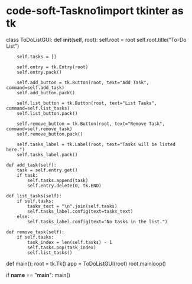 # code-soft-Taskno1import tkinter as tk

class ToDoListGUI:
    def __init__(self, root):
        self.root = root
        self.root.title("To-Do List")

        self.tasks = []

        self.entry = tk.Entry(root)
        self.entry.pack()

        self.add_button = tk.Button(root, text="Add Task", command=self.add_task)
        self.add_button.pack()

        self.list_button = tk.Button(root, text="List Tasks", command=self.list_tasks)
        self.list_button.pack()

        self.remove_button = tk.Button(root, text="Remove Task", command=self.remove_task)
        self.remove_button.pack()

        self.tasks_label = tk.Label(root, text="Tasks will be listed here.")
        self.tasks_label.pack()

    def add_task(self):
        task = self.entry.get()
        if task:
            self.tasks.append(task)
            self.entry.delete(0, tk.END)

    def list_tasks(self):
        if self.tasks:
            tasks_text = "\n".join(self.tasks)
            self.tasks_label.config(text=tasks_text)
        else:
            self.tasks_label.config(text="No tasks in the list.")

    def remove_task(self):
        if self.tasks:
            task_index = len(self.tasks) - 1
            self.tasks.pop(task_index)
            self.list_tasks()

def main():
    root = tk.Tk()
    app = ToDoListGUI(root)
    root.mainloop()

if __name__ == "__main__":
    main()
